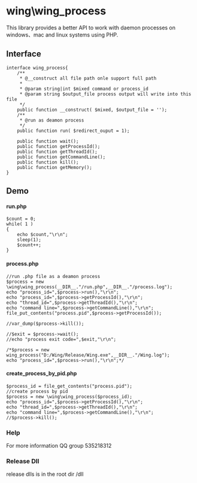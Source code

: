 # wing\wing_process

This library provides a better API to work with daemon processes on windows、mac and linux systems using PHP.


## Interface

	interface wing_process{
		/**
		 * @__construct all file path onle support full path
		 *
		 * @param string|int $mixed command or process_id
		 * @param string $output_file process output will write into this file
		 */
		public function __construct( $mixed, $output_file = '');
		/**
		 * @run as deamon process
		 */
		public function run( $redirect_ouput = 1);

		public function wait();
		public function getProcessId();
		public function getThreadId();
		public function getCommandLine();
		public function kill();
		public function getMemory();
	}
	
## Demo

#### run.php
	$count = 0;
	while( 1 )
	{
		echo $count,"\r\n";
		sleep(1);
		$count++;
	}

#### process.php
	//run .php file as a deamon process
	$process = new \wing\wing_process(__DIR__."/run.php",__DIR__."/process.log");
	echo "process_id=",$process->run(),"\r\n";
	echo "process_id=",$process->getProcessId(),"\r\n";
	echo "thread_id=",$process->getThreadId(),"\r\n";
	echo "command line=",$process->getCommandLine(),"\r\n";
	file_put_contents("process.pid",$process->getProcessId());

	//var_dump($process->kill());

	//$exit = $process->wait();
	//echo "process exit code=",$exit,"\r\n";

	/*$process = new wing_process("D:/Wing/Release/Wing.exe",__DIR__."/Wing.log");
	echo "process_id=",$process->run(),"\r\n";*/

	
#### create_process_by_pid.php
	$process_id = file_get_contents("process.pid");
	//create process by pid
	$process = new \wing\wing_process($process_id);
	echo "process_id=",$process->getProcessId(),"\r\n";
	echo "thread_id=",$process->getThreadId(),"\r\n";
	echo "command line=",$process->getCommandLine(),"\r\n";
	//$process->kill();

### Help
For more information QQ group 535218312	

### Release Dll
release dlls is in the root dir /dll